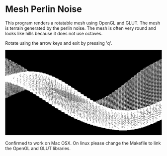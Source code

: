 # Mesh Perlin Noise

This program renders a rotatable mesh using OpenGL and GLUT. The mesh is terrain generated by the perlin noise. The mesh is often very round and looks like hills because it does not use octaves.  
  
Rotate using the arrow keys and exit by pressing 'q'.  

![unable to load image](/res/img.png)

Confirmed to work on Mac OSX. On linux please change the Makefile to link the OpenGL and GLUT libraries.